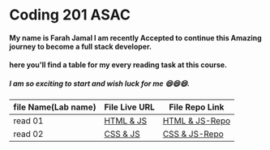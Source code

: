 # Coding 201 ASAC
#### My name is Farah Jamal I am recently Accepted to continue this Amazing journey to become a full stack developer.
#### here you'll find a table for my every reading task at this course.
##### I am so exciting to start and wish luck for me 😄😄😄.

 file Name(Lab name) | File Live URL | File Repo Link|
| ------| -----------|--------|
|read 01|[HTML & JS](http://patatatech.me/readingNotes201/read01)|[HTML & JS-Repo](https://github.com/FarahJamal/readingNotes201/blob/main/read01.md)|
|read 02|[CSS & JS](http://patatatech.me/readingNotes201/read02)|[CSS & JS-Repo](https://github.com/FarahJamal/readingNotes201/blob/main/read02.md)|

